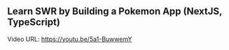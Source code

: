 

## Learn SWR by Building a Pokemon App (NextJS, TypeScript)

Video URL: https://youtu.be/5a1-BuwwemY
